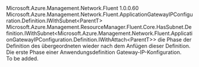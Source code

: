 <Type Name="IBlank&lt;ParentT&gt;" FullName="Microsoft.Azure.Management.Network.Fluent.ApplicationGatewayIPConfiguration.Definition.IBlank&lt;ParentT&gt;">
  <TypeSignature Language="C#" Value="public interface IBlank&lt;ParentT&gt; : Microsoft.Azure.Management.Network.Fluent.ApplicationGatewayIPConfiguration.Definition.IWithSubnet&lt;ParentT&gt;, Microsoft.Azure.Management.ResourceManager.Fluent.Core.HasSubnet.Definition.IWithSubnet&lt;Microsoft.Azure.Management.Network.Fluent.ApplicationGatewayIPConfiguration.Definition.IWithAttach&lt;ParentT&gt;&gt;" />
  <TypeSignature Language="ILAsm" Value=".class public interface auto ansi abstract IBlank`1&lt;ParentT&gt; implements class Microsoft.Azure.Management.Network.Fluent.ApplicationGatewayIPConfiguration.Definition.IWithSubnet`1&lt;!ParentT&gt;, class Microsoft.Azure.Management.ResourceManager.Fluent.Core.HasSubnet.Definition.IWithSubnet`1&lt;class Microsoft.Azure.Management.Network.Fluent.ApplicationGatewayIPConfiguration.Definition.IWithAttach`1&lt;!ParentT&gt;&gt;" />
  <TypeSignature Language="DocId" Value="T:Microsoft.Azure.Management.Network.Fluent.ApplicationGatewayIPConfiguration.Definition.IBlank`1" />
  <TypeSignature Language="VB.NET" Value="Public Interface IBlank(Of ParentT)&#xA;Implements IWithSubnet(Of IWithAttach(Of ParentT)), IWithSubnet(Of ParentT)" />
  <TypeSignature Language="F#" Value="type IBlank&lt;'ParentT&gt; = interface&#xA;    interface IWithSubnet&lt;'ParentT&gt;&#xA;    interface IWithSubnet&lt;IWithAttach&lt;'ParentT&gt;&gt;" />
  <AssemblyInfo>
    <AssemblyName>Microsoft.Azure.Management.Network.Fluent</AssemblyName>
    <AssemblyVersion>1.0.0.60</AssemblyVersion>
  </AssemblyInfo>
  <TypeParameters>
    <TypeParameter Name="ParentT" />
  </TypeParameters>
  <Interfaces>
    <Interface>
      <InterfaceName>Microsoft.Azure.Management.Network.Fluent.ApplicationGatewayIPConfiguration.Definition.IWithSubnet&lt;ParentT&gt;</InterfaceName>
    </Interface>
    <Interface>
      <InterfaceName>Microsoft.Azure.Management.ResourceManager.Fluent.Core.HasSubnet.Definition.IWithSubnet&lt;Microsoft.Azure.Management.Network.Fluent.ApplicationGatewayIPConfiguration.Definition.IWithAttach&lt;ParentT&gt;&gt;</InterfaceName>
    </Interface>
  </Interfaces>
  <Docs>
    <typeparam name="ParentT">die Phase der Definition des übergeordneten wieder nach dem Anfügen dieser Definition.</typeparam>
    <summary>
            Die erste Phase einer Anwendungsdefinition Gateway-IP-Konfiguration.
            </summary>
    <remarks>To be added.</remarks>
  </Docs>
  <Members />
</Type>